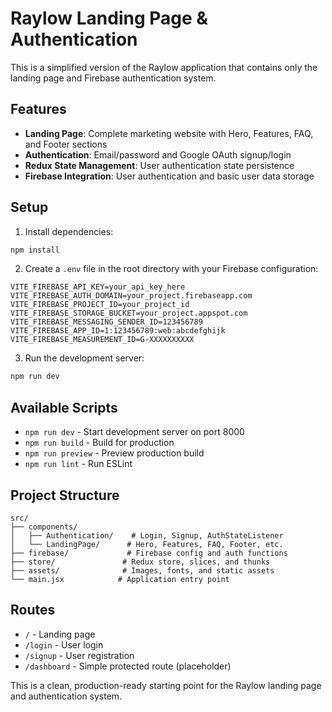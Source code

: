 # Raylow Landing Page & Authentication

This is a simplified version of the Raylow application that contains only the landing page and Firebase authentication system.

## Features

- **Landing Page**: Complete marketing website with Hero, Features, FAQ, and Footer sections
- **Authentication**: Email/password and Google OAuth signup/login
- **Redux State Management**: User authentication state persistence
- **Firebase Integration**: User authentication and basic user data storage

## Setup

1. Install dependencies:
```bash
npm install
```

2. Create a `.env` file in the root directory with your Firebase configuration:
```env
VITE_FIREBASE_API_KEY=your_api_key_here
VITE_FIREBASE_AUTH_DOMAIN=your_project.firebaseapp.com
VITE_FIREBASE_PROJECT_ID=your_project_id
VITE_FIREBASE_STORAGE_BUCKET=your_project.appspot.com
VITE_FIREBASE_MESSAGING_SENDER_ID=123456789
VITE_FIREBASE_APP_ID=1:123456789:web:abcdefghijk
VITE_FIREBASE_MEASUREMENT_ID=G-XXXXXXXXXX
```

3. Run the development server:
```bash
npm run dev
```

## Available Scripts

- `npm run dev` - Start development server on port 8000
- `npm run build` - Build for production
- `npm run preview` - Preview production build
- `npm run lint` - Run ESLint

## Project Structure

```
src/
├── components/
│   ├── Authentication/    # Login, Signup, AuthStateListener
│   └── LandingPage/      # Hero, Features, FAQ, Footer, etc.
├── firebase/             # Firebase config and auth functions
├── store/               # Redux store, slices, and thunks
├── assets/              # Images, fonts, and static assets
└── main.jsx            # Application entry point
```

## Routes

- `/` - Landing page
- `/login` - User login
- `/signup` - User registration
- `/dashboard` - Simple protected route (placeholder)

This is a clean, production-ready starting point for the Raylow landing page and authentication system.